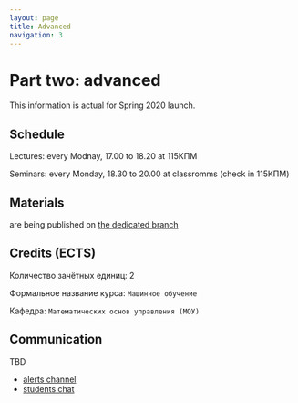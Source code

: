 ```yaml
---
layout: page
title: Advanced
navigation: 3
---
```


# Part two: advanced
This information is actual for Spring 2020 launch.

## Schedule

Lectures: every Modnay, 17.00 to 18.20 at 115КПМ

Seminars: every Monday, 18.30 to 20.00 at classromms (check in 115КПМ)

## Materials

are being published on [the dedicated branch](https://github.com/ml-mipt/ml-mipt/tree/advanced_s20)

## Credits (ECTS)

Количество зачётных единиц: 2

Формальное название курса: `Машинное обучение`

Кафедра: `Математических основ управления (МОУ)`


## Communication

TBD
* [alerts channel]()
* [students chat]()
